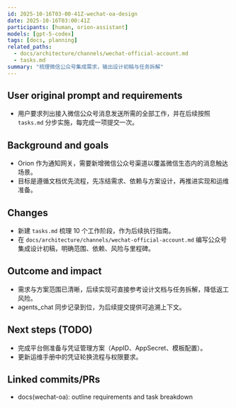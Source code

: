 ```yaml
---
id: 2025-10-16T03-00-41Z-wechat-oa-design
date: 2025-10-16T03:00:41Z
participants: [human, orion-assistant]
models: [gpt-5-codex]
tags: [docs, planning]
related_paths:
  - docs/architecture/channels/wechat-official-account.md
  - tasks.md
summary: "梳理微信公众号集成需求，输出设计初稿与任务拆解"
---
```


## User original prompt and requirements
- 用户要求列出接入微信公众号消息发送所需的全部工作，并在后续按照 `tasks.md` 分步实施，每完成一项提交一次。

## Background and goals
- Orion 作为通知网关，需要新增微信公众号渠道以覆盖微信生态内的消息触达场景。
- 目标是遵循文档优先流程，先冻结需求、依赖与方案设计，再推进实现和运维准备。

## Changes
- 新建 `tasks.md` 梳理 10 个工作阶段，作为后续执行指南。
- 在 `docs/architecture/channels/wechat-official-account.md` 编写公众号集成设计初稿，明确范围、依赖、风险与里程碑。

## Outcome and impact
- 需求与方案范围已清晰，后续实现可直接参考设计文档与任务拆解，降低返工风险。
- agents_chat 同步记录到位，为后续提交提供可追溯上下文。

## Next steps (TODO)
- 完成平台侧准备与凭证管理方案（AppID、AppSecret、模板配置）。
- 更新运维手册中的凭证轮换流程与权限要求。

## Linked commits/PRs
- docs(wechat-oa): outline requirements and task breakdown
